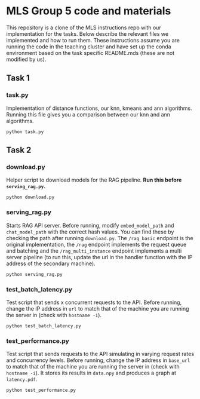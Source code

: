 # MLS Group 5 code and materials
 This repository is a clone of the MLS instructions repo with our implementation for the tasks. Below describe the relevant files we implemented and how to run them. These instructions assume you are running the code in the teaching cluster and have set up the conda environment based on the task specific README.mds (these are not modified by us).

 ## Task 1

 ### task.py

 Implementation of distance functions, our knn, kmeans and ann algorithms. Running this file gives you a comparison between our knn and ann algorithms.

 ```
 python task.py
 ```

 ## Task 2

 ### download.py

 Helper script to download models for the RAG pipeline. **Run this before `serving_rag.py`.**

 ```
 python download.py
 ```

 ### serving_rag.py

 Starts RAG API server. Before running, modify `embed_model_path` and `chat_model_path` with the correct hash values. You can find these by checking the path after running `download.py`. The `/rag_basic` endpoint is the original implementation, the `/rag` endpoint implements the request queue and batching and the `/rag_multi_instance` endpoint implements a multi server pipeline (to run this, update the url in the handler function with the IP address of the secondary machine).

 ```
 python serving_rag.py
 ```

 ### test_batch_latency.py

 Test script that sends x concurrent requests to the API. Before running, change the IP address in `url` to match that of the machine you are running the server in (check with `hostname -i`).

 ```
 python test_batch_latency.py
 ```


 ### test_performance.py

 Test script that sends requests to the API simulating in varying request rates and concurrency levels. Before running, change the IP address in `base_url` to match that of the machine you are running the server in (check with `hostname -i`). It stores its results in `data.npy` and produces a graph at `latency.pdf`.

 ```
 python test_performance.py
 ```